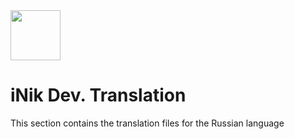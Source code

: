 <img src="https://inik.pw/wp-content/uploads/2017/01/fblog80-1.png" alt="" width="80" height="80" class="aligncenter size-full"/>

# iNik Dev. Translation
This section contains the translation files for the Russian language
